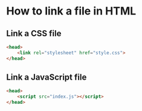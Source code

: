 # How to link a file in HTML
## Link a CSS file
```html
<head>
	<link rel="stylesheet" href="style.css">
</head>
```
## Link a JavaScript file
```html
<head>
	<script src="index.js"></script>
</head>
```